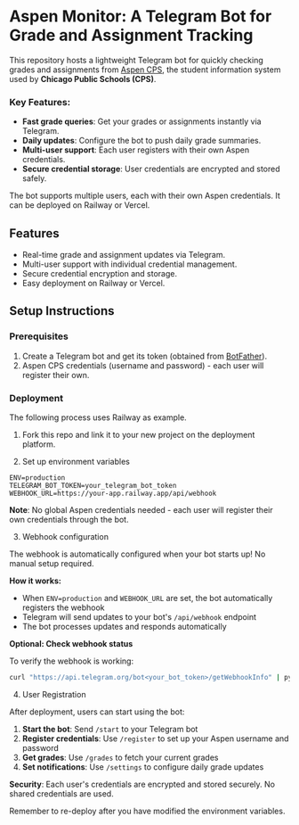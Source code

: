 # Aspen Monitor: A Telegram Bot for Grade and Assignment Tracking

This repository hosts a lightweight Telegram bot for quickly checking grades and assignments from [Aspen CPS](https://aspen.cps.edu), the student information system used by **Chicago Public Schools (CPS)**.

### Key Features:
- **Fast grade queries**: Get your grades or assignments instantly via Telegram.
- **Daily updates**: Configure the bot to push daily grade summaries.
- **Multi-user support**: Each user registers with their own Aspen credentials.
- **Secure credential storage**: User credentials are encrypted and stored safely.

The bot supports multiple users, each with their own Aspen credentials. It can be deployed on Railway or Vercel.

## Features
- Real-time grade and assignment updates via Telegram.
- Multi-user support with individual credential management.
- Secure credential encryption and storage.
- Easy deployment on Railway or Vercel.

## Setup Instructions

### Prerequisites
1. Create a Telegram bot and get its token (obtained from [BotFather](https://core.telegram.org/bots#botfather)).
2. Aspen CPS credentials (username and password) - each user will register their own.

### Deployment

The following process uses Railway as example.

1. Fork this repo and link it to your new project on the deployment platform.

2. Set up environment variables

```env
ENV=production
TELEGRAM_BOT_TOKEN=your_telegram_bot_token
WEBHOOK_URL=https://your-app.railway.app/api/webhook
```

**Note**: No global Aspen credentials needed - each user will register their own credentials through the bot.

3. Webhook configuration

The webhook is automatically configured when your bot starts up! No manual setup required.

**How it works:**
- When `ENV=production` and `WEBHOOK_URL` are set, the bot automatically registers the webhook
- Telegram will send updates to your bot's `/api/webhook` endpoint
- The bot processes updates and responds automatically

**Optional: Check webhook status**

To verify the webhook is working:

```bash
curl "https://api.telegram.org/bot<your_bot_token>/getWebhookInfo" | python3 -m json.tool
```

4. User Registration

After deployment, users can start using the bot:

1. **Start the bot**: Send `/start` to your Telegram bot
2. **Register credentials**: Use `/register` to set up your Aspen username and password
3. **Get grades**: Use `/grades` to fetch your current grades
4. **Set notifications**: Use `/settings` to configure daily grade updates

**Security**: Each user's credentials are encrypted and stored securely. No shared credentials are used.

Remember to re-deploy after you have modified the environment variables.
